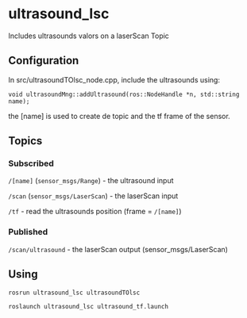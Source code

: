 # ultrasound_lsc
Includes ultrasounds valors on a laserScan Topic

## Configuration
In src/ultrasoundTOlsc_node.cpp, include the ultrasounds using:

`void ultrasoundMng::addUltrasound(ros::NodeHandle *n, std::string name);`

the [name] is used to create de topic and the tf frame of the sensor.

## Topics

### Subscribed
`/[name]` (`sensor_msgs/Range`) - the ultrasound input

`/scan` (`sensor_msgs/LaserScan`)  - the laserScan input

`/tf` - read the ultrasounds position (frame = `/[name]`)

### Published
`/scan/ultrasound` - the laserScan output (sensor_msgs/LaserScan) 

## Using
`rosrun ultrasound_lsc ultrasoundTOlsc`

`roslaunch ultrasound_lsc ultrasound_tf.launch`
